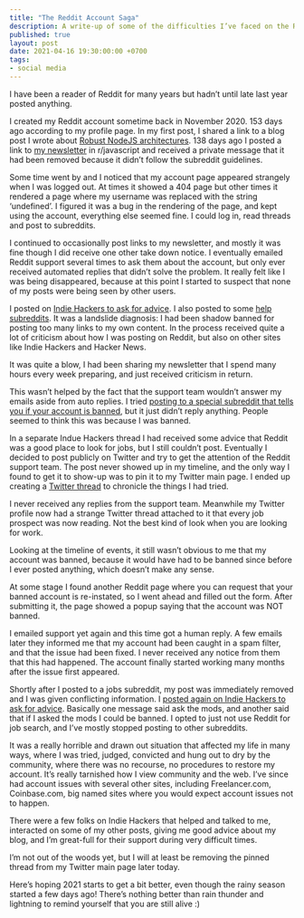 ```yaml
---
title: "The Reddit Account Saga"
description: A write-up of some of the difficulties I’ve faced on the Reddit platform over the past few months.
published: true
layout: post
date: 2021-04-16 19:30:00:00 +0700
tags:
- social media
---
```

I have been a reader of Reddit for many years but hadn’t until late last year posted anything. 

I created my Reddit account sometime back in November 2020. 153 days ago according to my profile page. In my first post, I shared a link to a blog post I wrote about [Robust NodeJS architectures](https://www.reddit.com/r/node/comments/jtigjc/robust_nodejs_deployment_architecture/). 138 days ago I posted a link to [my newsletter](https://markjgsmith.substack.com) in r/javascript and received a private message that it had been removed because it didn’t follow the subreddit guidelines.

Some time went by and I noticed that my account page appeared strangely when I was logged out. At times it showed a 404 page but other times it rendered a page where my username was replaced with the string ‘undefined’. I figured it was a bug in the rendering of the page, and kept using the account, everything else seemed fine. I could log in, read threads and post to subreddits.

I continued to occasionally post links to my newsletter, and mostly it was fine though I did receive one other take down notice. I eventually emailed Reddit support several times to ask them about the account, but only ever received automated replies that didn’t solve the problem. It really felt like I was being disappeared, because at this point I started to suspect that none of my posts were being seen by other users.

I posted on [Indie Hackers to ask for advice](https://www.indiehackers.com/post/i-m-being-disappeared-on-reddit-can-anyone-help-or-know-what-s-going-on-c8cbfcfd29). I also posted to some [help](https://www.reddit.com/r/help/comments/kpd5tm/something_is_wrong_with_my_reddit_account_help) [subreddits](https://www.reddit.com/r/bugs/comments/kto6iw/possible_bug_with_my_account). It was a landslide diagnosis: I had been shadow banned for posting too many links to my own content. In the process received quite a lot of criticism about how I was posting on Reddit, but also on other sites like Indie Hackers and Hacker News.

It was quite a blow, I had been sharing my newsletter that I spend many hours every week preparing, and just received criticism in return.

This wasn’t helped by the fact that the support team wouldn’t answer my emails aside from auto replies. I tried [posting to a special subreddit that tells you if your account is banned](https://www.reddit.com/r/ShadowBan/comments/kq5bgf/hello_shadowban_bot_what_say_you/), but it just didn’t reply anything. People seemed to think this was because I was banned.

In a separate Indue Hackers thread I had received some advice that Reddit was a good place to look for jobs, but I still couldn’t post. Eventually I decided to post publicly on Twitter and try to get the attention of the Reddit support team. The post never showed up in my timeline, and the only way I found to get it to show-up was to pin it to my Twitter main page. I ended up creating a [Twitter thread](https://twitter.com/markjgsmith/status/1345273192538140672) to chronicle the things I had tried.

I never received any replies from the support team. Meanwhile my Twitter profile now had a strange Twitter thread attached to it that every job prospect was now reading. Not the best kind of look when you are looking for work.

Looking at the timeline of events, it still wasn’t obvious to me that my account was banned, because it would have had to be banned since before I ever posted anything, which doesn’t make any sense.

At some stage I found another Reddit page where you can request that your banned account is re-instated, so I went ahead and filled out the form. After submitting it, the page showed a popup saying that the account was NOT banned.

I emailed support yet again and this time got a human reply. A few emails later they informed me that my account had been caught in a spam filter, and that the issue had been fixed. I never received any notice from them that this had happened. The account finally started working many months after the issue first appeared.

Shortly after I posted to a jobs subreddit, my post was immediately removed and I was given conflicting information. I [posted again on Indie Hackers to ask for advice](https://www.indiehackers.com/post/reddit-admins-finally-fixed-my-broken-account-now-they-are-giving-me-conflicting-info-could-result-in-a-ban-what-should-i-do-fefee78481). Basically one message said ask the mods, and another said that if I asked the mods I could be banned. I opted to just not use Reddit for job search, and I’ve mostly stopped posting to other subreddits.

It was a really horrible and drawn out situation that affected my life in many ways, where I was tried, judged, convicted and hung out to dry by the community, where there was no recourse, no procedures to restore my account. It’s really tarnished how I view community and the web. I’ve since had account issues with several other sites, including Freelancer.com, Coinbase.com, big named sites where you would expect account issues not to happen.

There were a few folks on Indie Hackers that helped and talked to me, interacted on some of my other posts, giving me good advice about my blog, and I’m great-full for their support during very difficult times. 

I’m not out of the woods yet, but I will at least be removing the pinned thread from my Twitter main page later today. 

Here’s hoping 2021 starts to get a bit better, even though the rainy season started a few days ago! There’s nothing better than rain thunder and lightning to remind yourself that you are still alive :)

